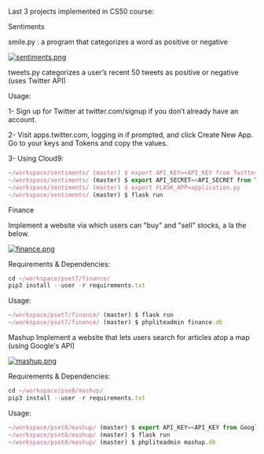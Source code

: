 
Last 3 projects implemented in CS50 course:

Sentiments

smile.py : a program that categorizes a word as positive or negative

[![sentiments.png](https://s2.postimg.org/7n0kt9ggp/sentiments.png)](https://postimg.org/image/t9flaaf11/)

tweets.py categorizes a user’s recent 50 tweets as positive or negative (uses Twitter API)

Usage: 

1- Sign up for Twitter at twitter.com/signup if you don’t already have an account.

2- Visit apps.twitter.com, logging in if prompted, and click Create New App. Go to your keys and Tokens and copy the values.


3- Using Cloud9: 

```javascript
~/workspace/sentiments/ (master) $ export API_KEY=<API_KEY from Twitter here>
~/workspace/sentiments/ (master) $ export API_SECRET=<API_SECRET from Twitter here>
~/workspace/sentiments/ (master) $ export FLASK_APP=application.py
~/workspace/sentiments/ (master) $ flask run
```





Finance

Implement a website via which users can "buy" and "sell" stocks, a la the below.

[![finance.png](https://s2.postimg.org/imls4ymc9/finance.png)](https://postimg.org/image/vdzybgw45/)

Requirements & Dependencies:
```javascript
cd ~/workspace/pset7/finance/
pip3 install --user -r requirements.txt
```
Usage: 
```javascript
~/workspace/pset7/finance/ (master) $ flask run
~/workspace/pset7/finance/ (master) $ phpliteadmin finance.db
```

Mashup
Implement a website that lets users search for articles atop a map (using Google's API)

[![mashup.png](https://s2.postimg.org/tm6zgmxcp/mashup.png)](https://postimg.org/image/yxlw1cjf9/)

Requirements & Dependencies:
```javascript
cd ~/workspace/pse8/mashup/
pip3 install --user -r requirements.txt
```
Usage: 
```javascript
~/workspace/pset8/mashup/ (master) $ export API_KEY=<API_KEY from Google Maps API>
~/workspace/pset8/mashup/ (master) $ flask run
~/workspace/pset8/mashup/ (master) $ phpliteadmin mashup.db
```

